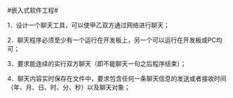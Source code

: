  #嵌入式软件工程#

1．设计一个聊天工具，可以使甲乙双方通过网络进行聊天；

2．聊天程序必须至少有一个运行在开发板上，另一个可以运行在开发板或PC均可；

3．要求能连续的实行双方聊天（即不能聊天一句之后程序结束）；

4．聊天内容实时保存在文件中，要求包含任何一条聊天信息的发送或者接收时间（年、月、日、时、分、秒）以及聊天对象；
